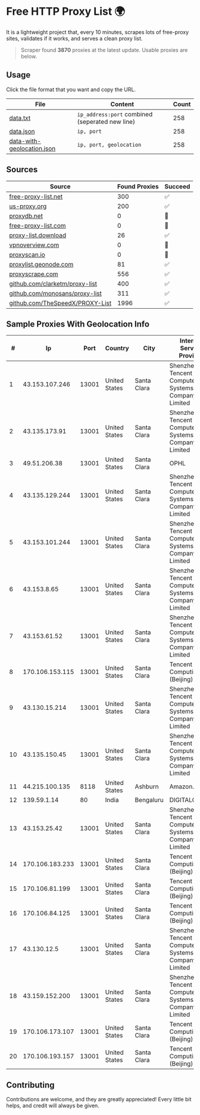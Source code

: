 
# Free HTTP Proxy List 🌍

It is a lightweight project that, every 10 minutes, scrapes lots of free-proxy sites, validates if it works, and serves a clean proxy list.


> Scraper found **3870** proxies at the latest update. Usable proxies are below.

## Usage

Click the file format that you want and copy the URL.


|File|Content|Count|
|----|-------|-----|
|[data.txt](https://raw.githubusercontent.com/themiralay/Proxy-List-World/master/data.txt)|`ip_address:port` combined (seperated new line)|258|
|[data.json](https://raw.githubusercontent.com/themiralay/Proxy-List-World/master/data.json)|`ip, port`|258|
|[data-with-geolocation.json](https://raw.githubusercontent.com/themiralay/Proxy-List-World/master/data-with-geolocation.json)|`ip, port, geolocation`|258|

## Sources

|Source|Found Proxies|Succeed|
|------|-------------|-------|
|[free-proxy-list.net](https://free-proxy-list.net)|300|✅|
|[us-proxy.org](https://www.us-proxy.org)|200|✅|
|[proxydb.net](http://proxydb.net)|0|🚫|
|[free-proxy-list.com](https://free-proxy-list.com/?page=&port=&type%5B%5D=http&type%5B%5D=https&up_time=0&search=Search)|0|🚫|
|[proxy-list.download](https://www.proxy-list.download/HTTP)|26|✅|
|[vpnoverview.com](https://vpnoverview.com/privacy/anonymous-browsing/free-proxy-servers)|0|🚫|
|[proxyscan.io](https://www.proxyscan.io)|0|🚫|
|[proxylist.geonode.com](https://proxylist.geonode.com/api/proxy-list?limit=300&page=1&sort_by=lastChecked&sort_type=desc&protocols=http,https)|81|✅|
|[proxyscrape.com](https://api.proxyscrape.com/v2/?request=displayproxies&protocol=http&timeout=10000&country=all&ssl=all&anonymity=all)|556|✅|
|[github.com/clarketm/proxy-list](https://raw.githubusercontent.com/clarketm/proxy-list/master/proxy-list-raw.txt)|400|✅|
|[github.com/monosans/proxy-list](https://raw.githubusercontent.com/monosans/proxy-list/main/proxies/http.txt)|311|✅|
|[github.com/TheSpeedX/PROXY-List](https://raw.githubusercontent.com/TheSpeedX/PROXY-List/master/http.txt)|1996|✅|


## Sample Proxies With Geolocation Info

|#|Ip|Port|Country|City|Internet Service Provider|
|-|--|----|-------|----|-------------------------|
|1|43.153.107.246|13001|United States|Santa Clara|Shenzhen Tencent Computer Systems Company Limited|
|2|43.135.173.91|13001|United States|Santa Clara|Shenzhen Tencent Computer Systems Company Limited|
|3|49.51.206.38|13001|United States|Santa Clara|OPHL|
|4|43.135.129.244|13001|United States|Santa Clara|Shenzhen Tencent Computer Systems Company Limited|
|5|43.153.101.244|13001|United States|Santa Clara|Shenzhen Tencent Computer Systems Company Limited|
|6|43.153.8.65|13001|United States|Santa Clara|Shenzhen Tencent Computer Systems Company Limited|
|7|43.153.61.52|13001|United States|Santa Clara|Shenzhen Tencent Computer Systems Company Limited|
|8|170.106.153.115|13001|United States|Santa Clara|Tencent Cloud Computing (Beijing) Co|
|9|43.130.15.214|13001|United States|Santa Clara|Shenzhen Tencent Computer Systems Company Limited|
|10|43.135.150.45|13001|United States|Santa Clara|Shenzhen Tencent Computer Systems Company Limited|
|11|44.215.100.135|8118|United States|Ashburn|Amazon.com|
|12|139.59.1.14|80|India|Bengaluru|DIGITALOCEAN|
|13|43.153.25.42|13001|United States|Santa Clara|Shenzhen Tencent Computer Systems Company Limited|
|14|170.106.183.233|13001|United States|Santa Clara|Tencent Cloud Computing (Beijing) Co|
|15|170.106.81.199|13001|United States|Santa Clara|Tencent Cloud Computing (Beijing) Co|
|16|170.106.84.125|13001|United States|Santa Clara|Tencent Cloud Computing (Beijing) Co|
|17|43.130.12.5|13001|United States|Santa Clara|Shenzhen Tencent Computer Systems Company Limited|
|18|43.159.152.200|13001|United States|Santa Clara|Shenzhen Tencent Computer Systems Company Limited|
|19|170.106.173.107|13001|United States|Santa Clara|Tencent Cloud Computing (Beijing) Co|
|20|170.106.193.157|13001|United States|Santa Clara|Tencent Cloud Computing (Beijing) Co|



## Contributing

Contributions are welcome, and they are greatly appreciated! Every
little bit helps, and credit will always be given.

